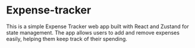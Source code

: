 # Expense-tracker
This is a simple Expense Tracker web app built with React and Zustand for state management. The app allows users to add and remove expenses easily, helping them keep track of their spending.
